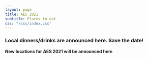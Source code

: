 ```yaml
---
layout: page
title: AES 2021
subtitle: Places to eat
css: "/css/index.css"
---
```

### Local dinners/drinks are announced here. Save the date!  

**New locations for AES 2021 will be announced here**